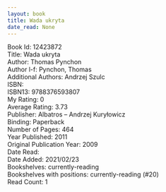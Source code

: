 ```yaml
---
layout: book
title: Wada ukryta
date_read: None
---
```


Book Id: 12423872<br />
Title: Wada ukryta<br />
Author: Thomas Pynchon<br />
Author l-f: Pynchon, Thomas<br />
Additional Authors: Andrzej Szulc<br />
ISBN: <br />
ISBN13: 9788376593807<br />
My Rating: 0<br />
Average Rating: 3.73<br />
Publisher: Albatros – Andrzej Kuryłowicz<br />
Binding: Paperback<br />
Number of Pages: 464<br />
Year Published: 2011<br />
Original Publication Year: 2009<br />
Date Read: <br />
Date Added: 2021/02/23<br />
Bookshelves: currently-reading<br />
Bookshelves with positions: currently-reading (#20)<br />
Read Count: 1<br />

